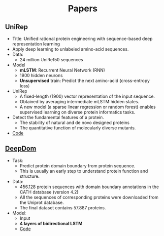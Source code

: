 <h1 align="center">Papers</h1>

## UniRep
- Title: Unified rational protein engineering with sequence-based deep representation learning
- Apply deep learning to unlabeled amino-acid sequences.
- Data:
  - 24 million UniRef50 sequences
- Model
  - **mLSTM**: Recurrent Neural Network (RNN)
  - 1900 hidden neurons
  - **Unsupervised** train: Predict the next amino-acid (cross-entropy loss)
- UniRep
  - A fixed-length (1900) vector representation of the input sequence.
  - Obtained by averaging intermediate mLSTM hidden states.
  - A new model (a sparse linear regression or random forest) enables supervised learning on diverse protein informatics tasks.
- Detect the fundamental features of a protein.
  - The stability of natural and de novo designed proteins
  - The quantitative function of molecularly diverse mutants.
- [Code](https://github.com/churchlab/UniRep)

## [DeepDom](https://psb.stanford.edu/psb-online/proceedings/psb19/jiang.pdf)
- Task:
  - Predict protein domain boundary from protein sequence.
  - This is usually an early step to understand protein function and structure.
- Data:
  - 456.128 protein sequences with domain boundary annotations in the CATH database (version 4.2)
  - All the sequences of corresponding proteins were downloaded from the Uniprot database.
  - The final dataset contains 57.887 proteins.
- Model:
  - Input
  - **4 layers of bidirectional LSTM**
  - [Code](https://github.com/yuexujiang/DeepDom)

